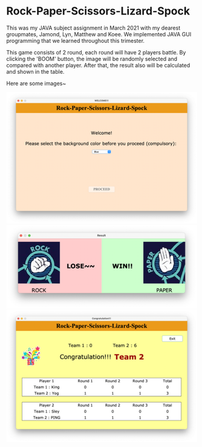# Rock-Paper-Scissors-Lizard-Spock
This was my JAVA subject assignment in March 2021 with my dearest groupmates, Jamond, Lyn, Matthew and Koee. We implemented JAVA GUI programming that we learned throughout this trimester.

This game consists of 2 round, each round will have 2 players battle.  By clicking the 'BOOM' button, the image will be randomly selected and compared with another player. After that, the result also will be calculated and shown in the table.

Here are some images~
 
![Landing Page](https://github.com/Kingsleyyong/Rock-Paper-Scissors-Lizard-Spock/blob/main/SS1.png)
![Wining PopUp Page](https://github.com/Kingsleyyong/Rock-Paper-Scissors-Lizard-Spock/blob/main/SS2.png)
![Final Result Page](https://github.com/Kingsleyyong/Rock-Paper-Scissors-Lizard-Spock/blob/main/SS3.png)
